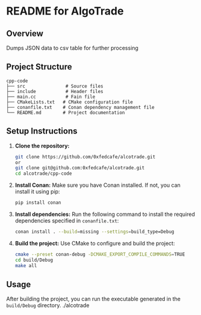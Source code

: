 # README for AlgoTrade

## Overview
Dumps JSON data to csv table for further processing

## Project Structure
```
cpp-code
├── src               # Source files
├── include           # Header files
├── main.cc           # Fain file 
├── CMakeLists.txt   # CMake configuration file
├── conanfile.txt    # Conan dependency management file
└── README.md        # Project documentation
```

## Setup Instructions

1. **Clone the repository:**
   ```bash
   git clone https://github.com/0xfedcafe/alcotrade.git 
   or 
   git clone git@github.com:0xfedcafe/alcotrade.git
   cd alcotrade/cpp-code
   ```

2. **Install Conan:**
   Make sure you have Conan installed. If not, you can install it using pip:
   ```bash
   pip install conan
   ```

3. **Install dependencies:**
   Run the following command to install the required dependencies specified in `conanfile.txt`:
   ```bash
   conan install . --build=missing --settings=build_type=Debug
   ```

4. **Build the project:**
   Use CMake to configure and build the project:
   ```bash
   cmake --preset conan-debug -DCMAKE_EXPORT_COMPILE_COMMANDS=TRUE
   cd build/Debug
   make all
   ```

## Usage
After building the project, you can run the executable generated in the `build/Debug` directory.
./alcotrade

